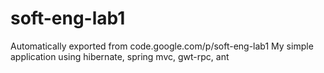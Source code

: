 # soft-eng-lab1
Automatically exported from code.google.com/p/soft-eng-lab1
My simple application using hibernate, spring mvc, gwt-rpc, ant

